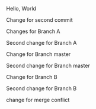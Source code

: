 Hello, World


Change for second commit


Changes for Branch A


Second change for Branch A

Change for Branch master

Second change for Branch master

Change for Branch B

Second change for Branch B

change for merge conflict

